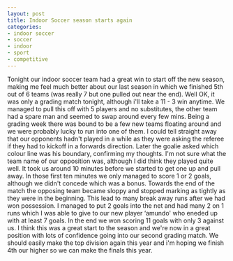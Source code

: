 ```yaml
---
layout: post
title: Indoor Soccer season starts again
categories:
- indoor soccer
- soccer
- indoor
- sport
- competitive
---
```

Tonight our indoor soccer team had a great win to start off the new season,
making me feel much better about our last season in which we finished 5th out
of 6 teams (was really 7 but one pulled out near the end). Well OK, it was only
a grading match tonight, although i'll take a 11 - 3 win anytime. We
managed to pull this off with 5 players and no substitutes, the other team had
a spare man and seemed to swap around every few mins.
Being a grading week there was bound to be a few new teams floating around and
we were probably lucky to run into one of them. I could tell straight away that
our opponents hadn't played in a while as they were asking the referee if
they had to kickoff in a forwards direction. Later the goalie asked which
colour line was his boundary, confirming my thoughts.
I'm not sure what the team name of our opposition was, although I did
think they played quite well. It took us around 10 minutes before we started to
get one up and pull away. In those first ten minutes we only managed to score 1
or 2 goals, although we didn't concede which was a bonus.
Towards the end of the match the opposing team became sloppy and stopped
marking as tightly as they were in the beginning. This lead to many break away
runs after we had won possession. I managed to put 2 goals into the net and had
many 2 on 1 runs which I was able to give to our new player
&#8216;amundo' who eneded up with at least 7 goals.
In the end we won scoring 11 goals with only 3 against us. I think this was a
great start to the season and we're now in a great position with lots of
confidence going into our second grading match. We should easily make the top
division again this year and i'm hoping we finish 4th our higher so we
can make the finals this year.
